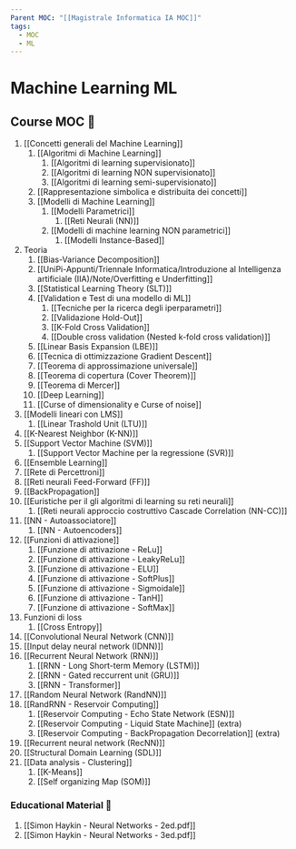 ```yaml
---
Parent MOC: "[[Magistrale Informatica IA MOC]]"
tags:
  - MOC
  - ML
---
```

# Machine Learning ML

## Course MOC  📒
1. [[Concetti generali del Machine Learning]]
	1. [[Algoritmi di Machine Learning]]
		1. [[Algoritmi di learning supervisionato]]
		2. [[Algoritmi di learning NON supervisionato]]
		3. [[Algoritmi di learning semi-supervisionato]]
	2. [[Rappresentazione simbolica e distribuita dei concetti]]
	3. [[Modelli di Machine Learning]]
		1. [[Modelli Parametrici]]
			1. [[Reti Neurali (NN)]]
		2. [[Modelli di machine learning NON parametrici]]
			1. [[Modelli Instance-Based]]
2. Teoria
	1. [[Bias-Variance Decomposition]]
	2. [[UniPi-Appunti/Triennale Informatica/Introduzione al Intelligenza artificiale (IIA)/Note/Overfitting e Underfitting]]
	3. [[Statistical Learning Theory (SLT)]]
	4. [[Validation e Test di una modello di ML]]
		1. [[Tecniche per la ricerca degli iperparametri]]
		2. [[Validazione Hold-Out]]
		3. [[K-Fold Cross Validation]]
		4. [[Double cross validation (Nested k-fold cross validation)]]
	5. [[Linear Basis Expansion (LBE)]]
	6. [[Tecnica di ottimizzazione Gradient Descent]]
	7. [[Teorema di approssimazione universale]]
	8. [[Teorema di copertura (Cover Theorem)]]
	9. [[Teorema di Mercer]]
	10. [[Deep Learning]]
	11. [[Curse of dimensionality e Curse of noise]]
3. [[Modelli lineari con LMS]]
	1. [[Linear Trashold Unit (LTU)]]
4. [[K-Nearest Neighbor (K-NN)]]
5. [[Support Vector Machine (SVM)]]
	1. [[Support Vector Machine per la regressione (SVR)]]
6. [[Ensemble Learning]]
7. [[Rete di Percettroni]]
8. [[Reti neurali Feed-Forward (FF)]]
9. [[BackPropagation]]
10. [[Euristiche per il gli algoritmi di learning su reti neurali]]
	1. [[Reti neurali approccio costruttivo Cascade Correlation (NN-CC)]]
11. [[NN - Autoassociatore]]
	1. [[NN - Autoencoders]]
12. [[Funzioni di attivazione]]
	1. [[Funzione di attivazione - ReLu]]
	2. [[Funzione di attivazione - LeakyReLu]]
	3. [[Funzione di attivazione - ELU]]
	4. [[Funzione di attivazione - SoftPlus]]
	5. [[Funzione di attivazione - Sigmoidale]]
	6. [[Funzione di attivazione - TanH]]
	7. [[Funzione di attivazione - SoftMax]]
13. Funzioni di loss
	1. [[Cross Entropy]]
14. [[Convolutional Neural Network  (CNN)]]
15. [[Input delay neural network (IDNN)]]
16. [[Recurrent Neural Network (RNN)]]
	1. [[RNN - Long Short-term Memory (LSTM)]]
	2. [[RNN - Gated reccurrent unit (GRU)]] 
	3. [[RNN - Transformer]] 
17. [[Random Neural Network (RandNN)]]
18. [[RandRNN - Reservoir Computing]] 
	1. [[Reservoir Computing - Echo State Network (ESN)]] 
	2. [[Reservoir Computing - Liquid State Machine]] (extra)
	3. [[Reservoir Computing - BackPropagation Decorrelation]] (extra)
18. [[Recurrent neural network (RecNN)]]
19. [[Structural Domain Learning (SDL)]]
20. [[Data analysis -  Clustering]]
	1. [[K-Means]]
	2. [[Self organizing Map (SOM)]]


### Educational Material 🧱
1. [[Simon Haykin - Neural Networks - 2ed.pdf]]
2. [[Simon Haykin - Neural Networks - 3ed.pdf]]




